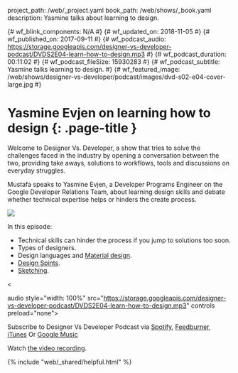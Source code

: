 project_path: /web/_project.yaml book_path: /web/shows/_book.yaml description: Yasmine talks about learning to design.

{# wf_blink_components: N/A #} {# wf_updated_on: 2018-11-05 #} {# wf_published_on: 2017-09-11 #} {# wf_podcast_audio: https://storage.googleapis.com/designer-vs-developer-podcast/DVDS2E04-learn-how-to-design.mp3 #} {# wf_podcast_duration: 00:11:02 #} {# wf_podcast_fileSize: 15930283 #} {# wf_podcast_subtitle: Yasmine talks learning to design. #} {# wf_featured_image: /web/shows/designer-vs-developer/podcast/images/dvd-s02-e04-cover-large.jpg #}

# Yasmine Evjen on learning how to design {: .page-title }

Welcome to Designer Vs. Developer, a show that tries to solve the challenges faced in the industry by opening a conversation between the two, providing take aways, solutions to workflows, tools and discussions on everyday struggles.

Mustafa speaks to Yasmine Evjen, a Developer Programs Engineer on the Google Developer Relations Team, about learning design skills and debate whether technical expertise helps or hinders the create process.

<img
src="/web/shows/designer-vs-developer/podcast/images/dvd-s02-e04-cover.jpg"
class="attempt-right" />

In this episode:

* Technical skills can hinder the process if you jump to solutions too soon.
* Types of designers.
* Design languages and [Material design](http://material.io).
* [Design Spints](https://designsprintkit.withgoogle.com/).
* [Sketching](https://designsprintkit.withgoogle.com/methods/sketch/).

<

audio style="width: 100%" src="https://storage.googleapis.com/designer-vs-developer-podcast/DVDS2E04-learn-how-to-design.mp3" controls preload="none">

Subscribe to Designer Vs Developer Podcast via
<a href="http://bit.ly/mustafaOnSpotify">Spotify</a>,
<a href="https://goo.gl/USHXv8">Feedburner</a>,
<a href="https://goo.gl/1E9U0G">iTunes</a> Or <a href="https://goo.gl/qCBlST"> Google Music</a>

Watch [ the video recording](https://www.youtube.com/playlist?list=PLNYkxOF6rcIC60856GnLEV5GQXMxc9ByJ).

{% include "web/_shared/helpful.html" %}